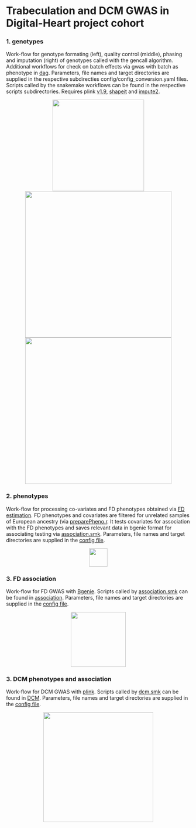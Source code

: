 # Trabeculation and DCM GWAS in Digital-Heart project cohort

### 1. genotypes
Work-flow for genotype formating (left), quality control (middle), phasing and imputation (right) of genotypes called with the gencall algorithm. Additional workflows for check on batch effects via gwas with batch as phenotype in [dag](https://github.com/ImperialCollegeLondon/fractalgenetics/blob/master/digital-heart/dag). 
Parameters, file names and target directories are supplied in the respective subdirecties config/config_conversion.yaml files.
Scripts called by the snakemake workflows can be found in the respective scripts subdirectories.
Requires plink [v1.9](https://www.cog-genomics.org/plink2), [shapeit](https://mathgen.stats.ox.ac.uk/genetics_software/shapeit/shapeit.html)
and [impute2](http://mathgen.stats.ox.ac.uk/impute/impute_v2.html).

<p align="center"> 
  <img src="https://github.com/ImperialCollegeLondon/fractalgenetics/blob/master/digital-heart/dag/genotypes_formating_dag.png" height="250">
<img src="https://github.com/ImperialCollegeLondon/fractalgenetics/blob/master/digital-heart/dag/genotypes_qc_dag.png" height="400">
 <img src="https://github.com/ImperialCollegeLondon/fractalgenetics/blob/master/digital-heart/dag/genotypes_impute_dag.png" height="400">
</p>

### 2. phenotypes
Work-flow for processing co-variates and FD phenotypes obtained via [FD estimation](https://github.com/ImperialCollegeLondon/fractalgenetics/blob/master/automated-fractal-analysis).
FD phenotypes and covariates are filtered for unrelated samples of European ancestry (via [preparePheno.r](https://github.com/ImperialCollegeLondon/fractalgenetics/blob/master/digital-heart/phenotypes/preparePheno.r). It tests covariates
for association with the FD phenotypes and saves relevant data in bgenie format for associating testing via [association.smk](https://github.com/ImperialCollegeLondon/fractalgenetics/blob/master/digital-heart/association/association.smk).
Parameters, file names and target directories are supplied in the [config file](https://github.com/ImperialCollegeLondon/fractalgenetics/blob/master/digital-heart/phenotypes/config/config_phenotypes.yaml).

<p align="center"> 
  <img src="https://github.com/ImperialCollegeLondon/fractalgenetics/blob/master/digital-heart/dag/phenotypes_dag.png" height="50">
</p>

### 3. FD association
Work-flow for FD GWAS with [Bgenie](https://jmarchini.org/bgenie/).
Scripts called by [association.smk](https://github.com/ImperialCollegeLondon/fractalgenetics/blob/master/digital-heart/association/association.smk) can be found in [association](https://github.com/ImperialCollegeLondon/fractalgenetics/blob/master/digital-heart/association/scripts).
Parameters, file names and target directories are supplied in the [config file](https://github.com/ImperialCollegeLondon/fractalgenetics/blob/master/digital-heart/association/config/config_association.yaml).

<p align="center"> 
  <img src="https://github.com/ImperialCollegeLondon/fractalgenetics/blob/master/digital-heart/dag/association_dag.png" height="150">
</p>

### 3. DCM phenotypes and association
Work-flow for DCM GWAS with [plink]([v1.9](https://www.cog-genomics.org/plink2)).
Scripts called by [dcm.smk](https://github.com/ImperialCollegeLondon/fractalgenetics/blob/master/digital-heart/DCM/dcm.smk) can be found in [DCM](https://github.com/ImperialCollegeLondon/fractalgenetics/blob/master/digital-heart/DCM).
Parameters, file names and target directories are supplied in the [config file](https://github.com/ImperialCollegeLondon/fractalgenetics/blob/master/digital-heart/DCM/config/config_dcm.yaml).

<p align="center"> 
  <img src="https://github.com/ImperialCollegeLondon/fractalgenetics/blob/master/digital-heart/dag/dcm_dag.png" height="300">
</p>
